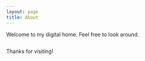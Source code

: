 ```yaml
---
layout: page
title: About
---
```


Welcome to my digital home. Feel free to look around.

<p class="center"><img src="https://source.unsplash.com/random/800x600" alt="" /></p>

<p class="social-icons">
  <a href="https://github.com/yeungndev"><i class="fa fa-github fa-2x"></i></a>
</p>

Thanks for visiting!
